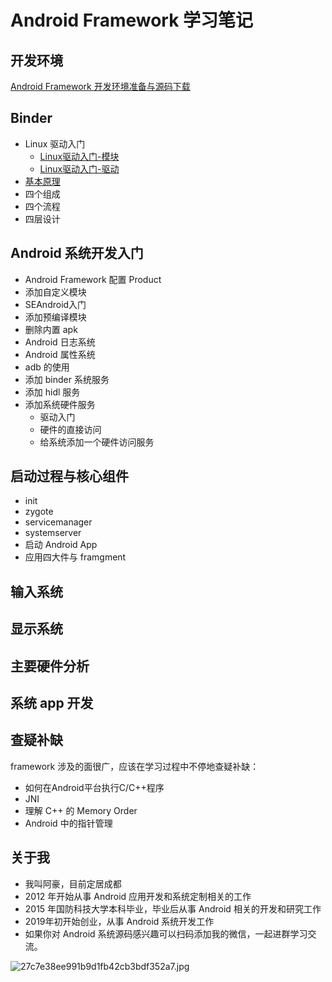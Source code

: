 # Android Framework 学习笔记

## 开发环境

[Android Framework 开发环境准备与源码下载](https://github.com/ahaoddu/AndroidSourceLearn/blob/main/Android%20Framework%20%E5%BC%80%E5%8F%91%E7%8E%AF%E5%A2%83%E5%87%86%E5%A4%87%E4%B8%8E%E6%BA%90%E7%A0%81%E4%B8%8B%E8%BD%BD.md)


## Binder

* Linux 驱动入门
  * [Linux驱动入门-模块](https://github.com/ahaoddu/AndroidSourceLearn/blob/main/Linux%E9%A9%B1%E5%8A%A8%E5%85%A5%E9%97%A8-%E6%A8%A1%E5%9D%97.md)
  * [Linux驱动入门-驱动](https://github.com/ahaoddu/AndroidSourceLearn/blob/main/Linux%E9%A9%B1%E5%8A%A8%E5%85%A5%E9%97%A8-%E9%A9%B1%E5%8A%A8.md)
* [基本原理](https://github.com/ahaoddu/AndroidSourceLearn/blob/main/Binder%E5%9F%BA%E6%9C%AC%E5%8E%9F%E7%90%86.md)
* 四个组成
* 四个流程
* 四层设计


## Android 系统开发入门

* Android Framework 配置 Product
* 添加自定义模块
* SEAndroid入门
* 添加预编译模块
* 删除内置 apk
* Android 日志系统
* Android 属性系统
* adb 的使用
* 添加 binder 系统服务
* 添加 hidl 服务
* 添加系统硬件服务
  * 驱动入门
  * 硬件的直接访问
  * 给系统添加一个硬件访问服务


## 启动过程与核心组件

* init
* zygote
* servicemanager
* systemserver
* 启动 Android App
* 应用四大件与 framgment


## 输入系统

## 显示系统

## 主要硬件分析

## 系统 app 开发


## 查疑补缺

framework 涉及的面很广，应该在学习过程中不停地查疑补缺：

* 如何在Android平台执行C/C++程序
* JNI
* 理解 C++ 的 Memory Order
* Android 中的指针管理


## 关于我

- 我叫阿豪，目前定居成都
- 2012 年开始从事 Android 应用开发和系统定制相关的工作
- 2015 年国防科技大学本科毕业，毕业后从事 Android 相关的开发和研究工作
- 2019年初开始创业，从事 Android 系统开发工作
- 如果你对 Android 系统源码感兴趣可以扫码添加我的微信，一起进群学习交流。
  
![27c7e38ee991b9d1fb42cb3bdf352a7.jpg](https://cdn.nlark.com/yuque/0/2022/jpeg/2613680/1662174041146-53015bfc-12f7-4023-9131-0a9e51fd00a2.jpeg#clientId=u0593d637-e239-4&crop=0&crop=0&crop=1&crop=1&from=drop&id=ud527bf55&margin=%5Bobject%20Object%5D&name=27c7e38ee991b9d1fb42cb3bdf352a7.jpg&originHeight=430&originWidth=430&originalType=binary&ratio=1&rotation=0&showTitle=false&size=42506&status=done&style=none&taskId=uf620381e-5767-4559-867e-093d91d3256&title=#crop=0&crop=0&crop=1&crop=1&id=qxLzV&originHeight=430&originWidth=430&originalType=binary&ratio=1&rotation=0&showTitle=false&status=done&style=none&title=)
